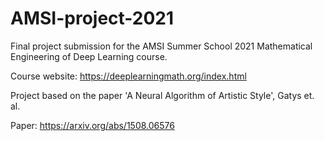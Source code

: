 # AMSI-project-2021

Final project submission for the AMSI Summer School 2021 Mathematical Engineering of Deep Learning course.

Course website: https://deeplearningmath.org/index.html

Project based on the paper 'A Neural Algorithm of Artistic Style', Gatys et. al.

Paper: https://arxiv.org/abs/1508.06576
